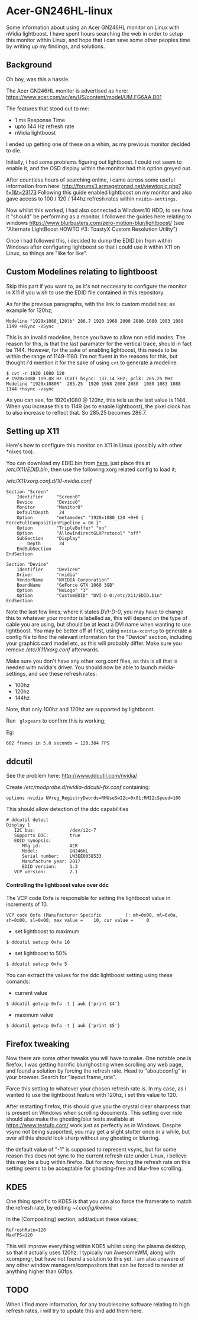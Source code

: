 # Acer-GN246HL-linux
Some information about using an Acer GN246HL monitor on Linux with nVidia lightboost.
I have spent hours searching the web in order to setup this monitor within Linux, and hope that i can save some other peoples time by writing up my findings, and solutions.

## Background
Oh boy, was this a hassle. 

The Acer GN246HL monitor is advertised as here: https://www.acer.com/ac/en/US/content/model/UM.FG6AA.B01

The features that stood out to me:

* 1 ms Response Time
* upto 144 Hz refresh rate
* nVidia lightboost

I ended up getting one of these on a whim, as my previous monitor decided to die.

Initially, i had some problems figuring out lightboost. I could not seem to enable it, and the OSD display within the monitor had this option greyed out. 

After countless hours of searching online, i came across some useful information from here: http://forums3.armagetronad.net/viewtopic.php?f=1&t=23173
Following this guide enabled lightboost on my monitor and also gave access to 100 / 120 / 144hz refresh rates within `nvidia-settings`.

Now whilst this worked, i had also connected a Windows10 HDD, to see how it "should" be performing as a monitor. I followed the guides here relating to windows https://www.blurbusters.com/zero-motion-blur/lightboost/
(see "Alternate LightBoost HOWTO #3: ToastyX Custom Resolution Utility")

Once i had followed this, i decided to dump the EDID.bin from within Windows after configuring lightboost so that i could use it within X11 on Linux, so things are "like for like". 

## Custom Modelines relating to lightboost

Skip this part if you want to, as it's not neccesary to configure the monitor in X11 if you wish to use the EDID file contained in this repository.

As for the previous paragraphs, with the link to custom modelines; as example for 120hz;
```
Modeline "1920x1080_120lb" 286.7 1920 1968 2000 2080 1080 1083 1088 1149 +HSync -VSync
```

This is an invalid modeline, hence you have to allow non edid modes. The reason for this, is that the last paramater for the vertical trace, should in fact be 1144. However, for the sake of enabling lightboost, this needs to be within the range of 1149-1180. I'm not fluent in the reasons for this, but thought i'd mention it for the sake of using `cvt` to generate a modeline.

```
$ cvt -r 1920 1080 120
# 1920x1080 119.88 Hz (CVT) hsync: 137.14 kHz; pclk: 285.25 MHz
Modeline "1920x1080R"  285.25  1920 1968 2000 2080  1080 1083 1088 1144 +hsync -vsync
```
As you can see, for 1920x1080 @ 120hz, this tells us the last value is 1144. When you increase this to 1149 (as to enable lightboost), the pixel clock has to also increase to reflect that. So 285.25 becomes 286.7. 

## Setting up X11

Here's how to configure this monitor on X11 in Linux (possibly with other *nixes too).

You can download my EDID.bin from [here](https://github.com/Jigoku/Acer-GN246HL-linux/blob/master/files/EDID.bin), just place this at */etc/X11/EDID.bin*, then use the following xorg related config to load it;

*/etc/X11/xorg.conf.d/10-nvidia.conf*
```
Section "Screen"
    Identifier     "Screen0"
    Device         "Device0"
    Monitor        "Monitor0"
    DefaultDepth    24
    Option         "metamodes" "1920x1080_120 +0+0 { ForceFullCompositionPipeline = On }" 
    Option         "TripleBuffer" "on" 
    Option         "AllowIndirectGLXProtocol" "off" 
    SubSection     "Display"
        Depth       24
    EndSubSection
EndSection

Section "Device"
    Identifier     "Device0"
    Driver         "nvidia"
    VendorName     "NVIDIA Corporation"
    BoardName	   "GeForce GTX 1060 3GB"
    Option         "NoLogo" "1"
    Option         "CustomEDID" "DVI-D-0:/etc/X11/EDID.bin"
EndSection
```

Note the last few lines; where it states *DVI-D-0*, you may have to change this to whatever your monitor is labelled as, this will depend on the type of cable you are using, but should be at least a DVI name when wanting to use lightboost. You may be better off at first, using `nvidia-xconfig` to generate a config file to find the relevant information for the "Device" section, including your graphics card model etc, as this will probably differ. Make sure you remove */etc/X11/xorg.conf* afterwards.

Make sure you don't have any other xorg.conf files, as this is all that is needed with nvidia's driver.
You should now be able to launch nvidia-settings, and see these refresh rates:

* 100hz
* 120hz
* 144hz

Note, that only 100hz and 120hz are supported by lightboost.

Run ` glxgears` to confirm this is working;

Eg: 
```
602 frames in 5.0 seconds = 120.384 FPS
```

## ddcutil

See the problem here: http://www.ddcutil.com/nvidia/

Create */etc/modprobe.d/nvidia-ddcutil-fix.conf* containing:
```
options nvidia NVreg_RegistryDwords=RMUseSwI2c=0x01;RMI2cSpeed=100
```

This should allow detection of the ddc capabilities
```
# ddcutil detect
Display 1
   I2C bus:             /dev/i2c-7
   Supports DDC:        true
   EDID synopsis:
      Mfg id:           ACR
      Model:            GN246HL
      Serial number:    LW3EE0058533
      Manufacture year: 2017
      EDID version:     1.3
   VCP version:         2.1
```

#### Controlling the lightboost value over ddc

The VCP code 0xfa is responsible for setting the lightboost value in increments of 10.
``` 
VCP code 0xfa (Manufacturer Specific         ): mh=0x00, ml=0x0a, sh=0x00, sl=0x00, max value =    10, cur value =     0
```

* set lightboost to maximum
```
$ ddcutil setvcp 0xfa 10
```
* set lightboost to 50%
```
$ ddcutil setvcp 0xfa 5
```

You can extract the values for the ddc lightboost setting using these comands:

* current value 
```
$ ddcutil getvcp 0xfa -t | awk {'print $4'}
```

* maximum value
```
$ ddcutil getvcp 0xfa -t | awk {'print $5'}
```

## Firefox tweaking

Now there are some other tweaks you will have to make. One notable one is firefox. I was getting horrific blur/ghosting when scrolling any web page, and found a solution by forcing the refresh rate.
Head to "about:config" in your browser. Search for "layout.frame_rate". 

Force this setting to whatever your chosen refresh rate is. In my case, as i wanted to use the lightboost feature with 120hz, i set this value to 120.

After restarting firefox, this should give you the crystal clear sharpness that is present on Windows when scrolling documents. This setting over ride should also make the ghosting/blur tests available at https://www.testufo.com/ work just as perfectly as in Windows. Despite vsync not being supported, you may get a slight stutter once in a while, but over all this should look sharp without any ghosting or blurring.

the default value of "-1" is supposed to represent vsync, but for some reason this does not sync to the current refresh rate under Linux, i believe this may be a bug within firefox. But for now, forcing the refresh rate on this setting seems to be acceptable for ghosting-free and blur-free scrolling.

## KDE5

One thing specific to KDE5 is that you can also force the framerate to match the refresh rate, by editing *~/.config/kwinrc*

In the [Compositing] section, add/adjust these values;

```
RefreshRate=120
MaxFPS=120

```

This will improve everything within KDE5 whilst using the plasma desktop, so that it actually uses 120hz. I typically run AwesomeWM, along with xcompmgr, but have not found a solution to this yet. I am also unaware of any other window managers/compositors that can be forced to render at anything higher than 60fps.


## TODO 
When i find more information, for any troublesome software relating to high refresh rates, i will try to update this and add them here.
